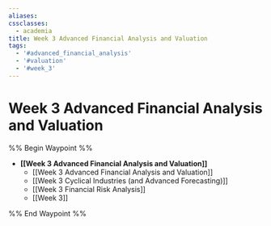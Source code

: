 ```yaml
---
aliases:
cssclasses:
  - academia
title: Week 3 Advanced Financial Analysis and Valuation
tags:
  - '#advanced_financial_analysis'
  - '#valuation'
  - '#week_3'
---
```

# Week 3 Advanced Financial Analysis and Valuation

%% Begin Waypoint %%

- **[[Week 3 Advanced Financial Analysis and Valuation]]**
	- [[Week 3 Advanced Financial Analysis and Valuation]]
	- [[Week 3 Cyclical Industries (and Advanced Forecasting)]]
	- [[Week 3 Financial Risk Analysis]]
	- [[Week 3]]

%% End Waypoint %%